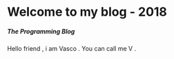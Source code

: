 # Welcome to my blog - 2018

##### The Programming Blog

Hello friend , i am Vasco . You can call me V . 
